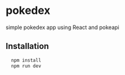 # pokedex
simple pokedex app using React and pokeapi

## Installation

```bash
  npm install
  npm run dev
```
